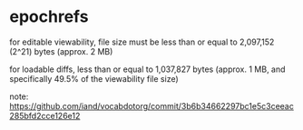 # epochrefs

for editable viewability, file size must be less than or equal to 2,097,152 (2^21) bytes (approx. 2 MB)

for loadable diffs, less than or equal to 1,037,827 bytes (approx. 1 MB, and specifically 49.5% of the viewability file size)

note: https://github.com/iand/vocabdotorg/commit/3b6b34662297bc1e5c3ceeac285bfd2cce126e12
